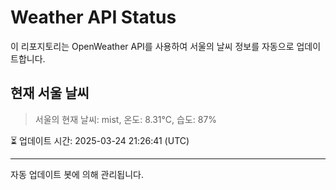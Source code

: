 
# Weather API Status

이 리포지토리는 OpenWeather API를 사용하여 서울의 날씨 정보를 자동으로 업데이트합니다.

## 현재 서울 날씨
> 서울의 현재 날씨: mist, 온도: 8.31°C, 습도: 87%

⏳ 업데이트 시간: 2025-03-24 21:26:41 (UTC)

---
자동 업데이트 봇에 의해 관리됩니다.
